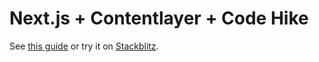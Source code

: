 # Next.js + Contentlayer + Code Hike

See [this guide](https://codehike.org/docs/installation/contentlayer) or try it on [Stackblitz](https://stackblitz.com/github/code-hike/codehike/tree/main/examples/contentlayer).
